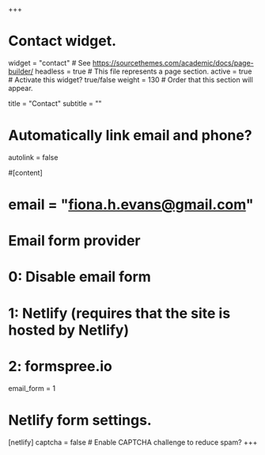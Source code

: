 +++
# Contact widget.
widget = "contact"  # See https://sourcethemes.com/academic/docs/page-builder/
headless = true  # This file represents a page section.
active = true  # Activate this widget? true/false
weight = 130  # Order that this section will appear.

title = "Contact"
subtitle = ""

# Automatically link email and phone?
autolink = false

#[content] 
#  email = "fiona.h.evans@gmail.com"


# Email form provider
#   0: Disable email form
#   1: Netlify (requires that the site is hosted by Netlify)
#   2: formspree.io
email_form = 1
# Netlify form settings.
[netlify]
  captcha = false  # Enable CAPTCHA challenge to reduce spam?
+++

<!--

## Mail

18 Gilbert Street, Bayswater, WA 6053 Australia

## Email

-->

